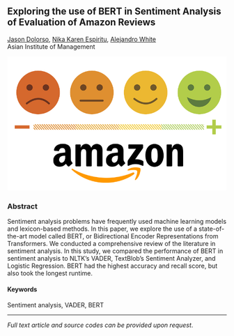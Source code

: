 ## Exploring the use of BERT in Sentiment Analysis of Evaluation of Amazon Reviews

[Jason Dolorso](https://www.linkedin.com/in/jasondolorso/), 
[Nika Karen Espiritu](https://www.linkedin.com/in/nikakaren), 
[Alejandro White](https://www.linkedin.com/in/alejandro-white)    
Asian Institute of Management

[<img src="../images/Amazon.png"/>](https://raw.githubusercontent.com/jasondolorso/jasondolorso.github.io/master/images/Amazon.png)

### Abstract

Sentiment analysis problems have frequently used machine learning models and lexicon-based methods.  In this paper, we explore the use of a state-of-the-art model called BERT, or Bidirectional Encoder Representations from Transformers.  We conducted a comprehensive review of the literature in sentiment analysis.  In this study, we compared the performance of BERT in sentiment analysis to NLTK’s VADER, TextBlob’s Sentiment Analyzer, and Logistic Regression.  BERT had the highest accuracy and recall score, but also took the longest runtime. 

#### Keywords

Sentiment analysis, VADER, BERT

---

*Full text article and source codes can be provided upon request*.


